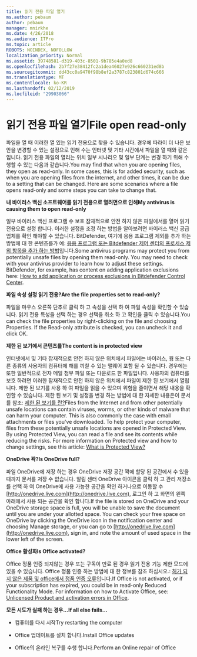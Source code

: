 ```yaml
---
title: 읽기 전용 파일 열기
ms.author: pebaum
author: pebaum
manager: mnirkhe
ms.date: 4/26/2018
ms.audience: ITPro
ms.topic: article
ROBOTS: NOINDEX, NOFOLLOW
localization_priority: Normal
ms.assetid: 39748581-d319-403c-8501-9b785e4a0ed8
ms.openlocfilehash: 2b7f27e38412fc2a1dea46027e926c660231ed8b
ms.sourcegitcommit: dd43cc0a9470f98b8ef2a3787c823801d674c666
ms.translationtype: MT
ms.contentlocale: ko-KR
ms.lasthandoff: 02/12/2019
ms.locfileid: "29903066"
---
```

# <a name="file-open-read-only"></a><span data-ttu-id="754de-102">읽기 전용 파일 열기</span><span class="sxs-lookup"><span data-stu-id="754de-102">File open read-only</span></span>

<span data-ttu-id="754de-p101">파일을 열 때 이러한 열 있는 읽기 전용으로 찾을 수 있습니다. 경우에 따라이 더 나은 보안을 변경할 수 있는 설정으로 인해 수는 인터넷 및 기타 시간에서 파일을 열 때와 같은입니다. 읽기 전용 파일의 열리는 위치 일부 시나리오 및 일부 단계는 변경 하기 위해 수행할 수 있는 다음과 같습니다.</span><span class="sxs-lookup"><span data-stu-id="754de-p101">You may find that when you are opening files, they open as read-only. In some cases, this is for added security, such as when you are opening files from the internet, and other times, it can be due to a setting that can be changed. Here are some scenarios where a file opens read-only and some steps you can take to change that.</span></span>
  
 <span data-ttu-id="754de-106">**내 바이러스 백신 소프트웨어를 읽기 전용으로 열려면으로 인해**</span><span class="sxs-lookup"><span data-stu-id="754de-106">**My antivirus is causing them to open read-only**</span></span>
  
<span data-ttu-id="754de-p102">일부 바이러스 백신 프로그램 수 보호 잠재적으로 안전 하지 않은 파일에서를 열어 읽기 전용으로 설정 합니다. 이러한 설정을 조정 하는 방법을 알아보려면 바이러스 백신 공급 업체를 확인 해야할 수 있습니다. BitDefender, 여기에 응용 프로그램 제외를 추가 하는 방법에 대 한 콘텐츠를가 예: [응용 프로그램 또는 Bitdefender 제어 센터의 프로세스 제외 항목을 추가 하는 방법](https://www.bitdefender.com/support/how-to-add-application-or-process-exclusions-in-bitdefender-control-center-1119.mdl)입니다.</span><span class="sxs-lookup"><span data-stu-id="754de-p102">Some antivirus programs may protect you from potentially unsafe files by opening them read-only. You may need to check with your antivirus provider to learn how to adjust these settings. BitDefender, for example, has content on adding application exclusions here: [How to add application or process exclusions in Bitdefender Control Center](https://www.bitdefender.com/support/how-to-add-application-or-process-exclusions-in-bitdefender-control-center-1119.mdl).</span></span>
  
 <span data-ttu-id="754de-110">**파일 속성 설정 읽기 전용?**</span><span class="sxs-lookup"><span data-stu-id="754de-110">**Are the file properties set to read-only?**</span></span>
  
<span data-ttu-id="754de-p103">파일을 마우스 오른쪽 단추로 클릭 하 고 속성을 선택 하 여 파일 속성을 확인할 수 있습니다. 읽기 전용 특성을 선택 하는 경우 선택을 취소 하 고 확인을 클릭 수 있습니다.</span><span class="sxs-lookup"><span data-stu-id="754de-p103">You can check the file properties by right-clicking on the file and choosing Properties. If the Read-only attribute is checked, you can uncheck it and click OK.</span></span>
  
 <span data-ttu-id="754de-113">**제한 된 보기에서 콘텐츠를**</span><span class="sxs-lookup"><span data-stu-id="754de-113">**The content is in protected view**</span></span>
  
<span data-ttu-id="754de-p104">인터넷에서 및 기타 잠재적으로 안전 하지 않은 위치에서 파일에는 바이러스, 웜 또는 다른 종류의 사용자의 컴퓨터에 해를 끼칠 수 있는 맬웨어 포함 될 수 있습니다. 경우에는 또한 일반적으로 전자 메일 첨부 파일 또는 다운로드 한 파일입니다. 사용자의 컴퓨터를 보호 하려면 이러한 잠재적으로 안전 하지 않은 위치에서 파일이 제한 된 보기에서 열립니다. 제한 된 보기를 사용 하 여 파일을 읽을 수 있으며 위험을 줄이면서 해당 내용을 확인할 수 있습니다. 제한 된 보기 및 설정을 변경 하는 방법에 대 한 자세한 내용은이 문서를 참조: [제한 된 보기를 란?](https://support.office.com/article/d6f09ac7-e6b9-4495-8e43-2bbcdbcb6653)</span><span class="sxs-lookup"><span data-stu-id="754de-p104">Files from the Internet and from other potentially unsafe locations can contain viruses, worms, or other kinds of malware that can harm your computer. This is also commonly the case with email attachments or files you've downloaded. To help protect your computer, files from these potentially unsafe locations are opened in Protected View. By using Protected View, you can read a file and see its contents while reducing the risks. For more information on Protected view and how to change settings, see this article: [What is Protected View?](https://support.office.com/article/d6f09ac7-e6b9-4495-8e43-2bbcdbcb6653)</span></span>
  
 <span data-ttu-id="754de-119">**OneDrive 꽉?**</span><span class="sxs-lookup"><span data-stu-id="754de-119">**Is OneDrive full?**</span></span>
  
<span data-ttu-id="754de-p105">파일 OneDrive에 저장 하는 경우 OneDrive 저장 공간 꽉에 할당 된 공간에서 수 있을 때까지 문서를 저장 수 없습니다. 알림 센터 OneDrive 아이콘을 클릭 하 고 관리 저장소를 선택 하 여 OneDrive에 사용 가능한 공간을 확인 하거나으로 이동할 수 [http://onedrive.live.com](http://onedrive.live.com), 로그인 하 고 화면의 왼쪽 아래에서 사용 되는 공간을 확인 합니다.</span><span class="sxs-lookup"><span data-stu-id="754de-p105">If the file is stored on OneDrive and your OneDrive storage space is full, you will be unable to save the document until you are under your allotted space. You can check your free space on OneDrive by clicking the OneDrive icon in the notification center and choosing Manage storage, or you can go to [http://onedrive.live.com](http://onedrive.live.com), sign in, and note the amount of used space in the lower left of the screen.</span></span>
  
 <span data-ttu-id="754de-122">**Office 활성화**</span><span class="sxs-lookup"><span data-stu-id="754de-122">**Is Office activated?**</span></span>
  
<span data-ttu-id="754de-p106">Office 정품 인증 되지않는 경우 또는 구독이 만료 된 경우 읽기 전용 기능 제한 모드에 있을 수 있습니다. Office 정품 인증 하는 방법에 대 한 정보를 참조 하십시오.: [허가 되지 않은 제품 및 office에서 정품 인증 오류](https://support.office.com/article/0d23d3c0-c19c-4b2f-9845-5344fedc4380)입니다.</span><span class="sxs-lookup"><span data-stu-id="754de-p106">If Office is not activated, or if your subscription has expired, you could be in read-only Reduced Functionality Mode. For information on how to Activate Office, see: [Unlicensed Product and activation errors in Office](https://support.office.com/article/0d23d3c0-c19c-4b2f-9845-5344fedc4380).</span></span>
  
 <span data-ttu-id="754de-125">**모든 시도가 실패 하는 경우...**</span><span class="sxs-lookup"><span data-stu-id="754de-125">**If all else fails...**</span></span>
  
- <span data-ttu-id="754de-126">컴퓨터를 다시 시작</span><span class="sxs-lookup"><span data-stu-id="754de-126">Try restarting the computer</span></span>
    
- <span data-ttu-id="754de-127">Office 업데이트를 설치 합니다.</span><span class="sxs-lookup"><span data-stu-id="754de-127">Install Office updates</span></span>
    
- <span data-ttu-id="754de-128">Office의 온라인 복구를 수행 합니다.</span><span class="sxs-lookup"><span data-stu-id="754de-128">Perform an Online repair of Office</span></span>
    

